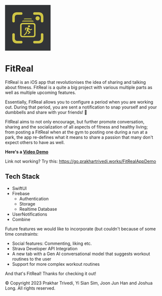 <img src="https://github.com/Prakhar896/FitReal/blob/main/FitRealLogo.png?raw=true" height="150px">

# FitReal
FitReal is an iOS app that revolutionises the idea of sharing and talking about fitness. FitReal is a quite a big project with various multiple parts as well as multiple upcoming features.

Essentially, FitReal allows you to configure a period when you are working out. During that period, you are sent a notification to snap yourself and your dumbbells and share with your friends! 💪

FitReal aims to not only encourage, but further promote conversation, sharing and the socialization of all aspects of fitness and healthy living; from posting a FitReal when at the gym to posting one during a run at a park, the app re-defines what it means to share a passion that many don't expect others to have as well.

**Here's a [Video Demo](https://github.com/Prakhar896/FitReal/blob/main/fitreal_demo%20-%20Made%20with%20Clipchamp.mp4)**

Link not working? Try this: https://go.prakhartrivedi.works/FitRealAppDemo


## Tech Stack
- SwiftUI
- Firebase
  - Authentication
  - Storage
  - Realtime Database
- UserNotifications
- Combine



Future features we would like to incorporate (but couldn't because of some time constraints:
- Social features: Commenting, liking etc.
- Strava Developer API Integration
- A new tab with a Gen AI conversational model that suggests workout routines to the user
- Support for more complex workout routines

And that's FitReal! Thanks for checking it out!

©️ Copyright 2023 Prakhar Trivedi, Yi Sian Sim, Joon Jun Han and Joshua Long. All rights reserved.
